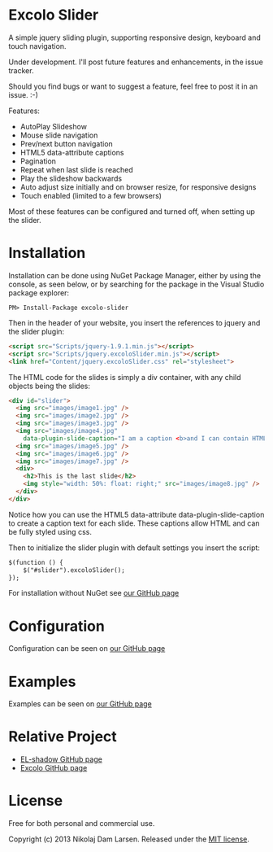 Excolo Slider
============
A simple jquery sliding plugin, supporting responsive design, keyboard and touch navigation. 

Under development. 
I'll post future features and enhancements, in the issue tracker.

Should you find bugs or want to suggest a feature, feel free to post it in an issue. :-) 


Features:
- AutoPlay Slideshow
- Mouse slide navigation
- Prev/next button navigation
- HTML5 data-attribute captions
- Pagination
- Repeat when last slide is reached
- Play the slideshow backwards
- Auto adjust size initially and on browser resize, for responsive designs
- Touch enabled (limited to a few browsers)

Most of these features can be configured and turned off, when setting up the slider. 


Installation
============
Installation can be done using NuGet Package Manager, 
either by using the console, as seen below, or by searching for the package in the Visual Studio package explorer:
```
PM> Install-Package excolo-slider
```
Then in the header of your website, you insert the references to jquery and the slider plugin:
```html
<script src="Scripts/jquery-1.9.1.min.js"></script>
<script src="Scripts/jquery.excoloSlider.min.js"></script>
<link href="Content/jquery.excoloSlider.css" rel="stylesheet">
```
The HTML code for the slides is simply a div container, with any child objects being the slides:
```html
<div id="slider">
  <img src="images/image1.jpg" />
  <img src="images/image2.jpg" />
  <img src="images/image3.jpg" />
  <img src="images/image4.jpg" 
    data-plugin-slide-caption="I am a caption <b>and I can contain HTML.</b>" />
  <img src="images/image5.jpg" />
  <img src="images/image6.jpg" />
  <img src="images/image7.jpg" />
  <div>
    <h2>This is the last slide</h2>
    <img style="width: 50%: float: right;" src="images/image8.jpg" />
  </div>
</div>
```
Notice how you can use the HTML5 data-attribute data-plugin-slide-caption to create a caption text for each slide. 
These captions allow HTML and can be fully styled using css.

Then to initialize the slider plugin with default settings you insert the script:
```html
$(function () {
    $("#slider").excoloSlider();
});
```

For installation without NuGet see [our GitHub page](http://nikolajdl.github.io/Excolo-Slider/)


Configuration
============
Configuration can be seen on [our GitHub page](http://nikolajdl.github.io/Excolo-Slider/)


Examples
============
Examples can be seen on [our GitHub page](http://nikolajdl.github.io/Excolo-Slider/)


Relative Project
============
- [EL-shadow GitHub page](https://github.com/EL-shadow/Excolo-Slider)
- [Excolo GitHub page](https://github.com/Excolo/Excolo-Slider)


License
============
Free for both personal and commercial use.

Copyright (c) 2013 Nikolaj Dam Larsen. Released under the [MIT license](https://github.com/Excolo/Excolo-Slider/blob/master/LICENSE).
